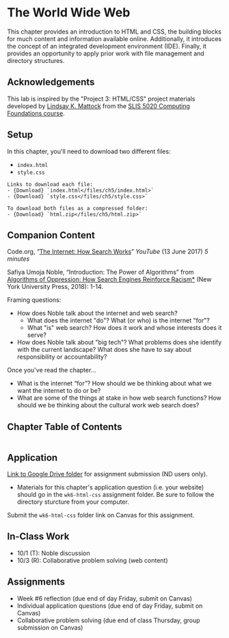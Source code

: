 # The World Wide Web

This chapter provides an introduction to HTML and CSS, the building blocks for much content and information available online. Additionally, it introduces the concept of an integrated development environment (IDE). Finally, it provides an opportunity to apply prior work with file management and directory structures.

## <i class="fa-solid fa-hands-clapping" aria-hidden="true"></i> Acknowledgements

This lab is inspired by the "Project 3: HTML/CSS" project materials developed by [Lindsay K. Mattock](http://lindsaymattock.net/) from the [SLIS 5020 Computing Foundations course](http://lindsaymattock.net/computingfoundations.html). 

## <i class="fa-solid fa-gears" aria-hidden="true"></i> Setup

In this chapter, you'll need to download two different files:
- `index.html`
- `style.css` 

```{admonition} File Downloads 
Links to download each file:
- {Download} `index.html</files/ch5/index.html>`
- {Download} `style.css</files/ch5/style.css>`

To download both files as a compressed folder:
- {Download} `html.zip</files/ch5/html.zip>`
```

## <i class="fa-regular fa-bookmark" aria-hidden="true"></i> Companion Content

Code.org, “[The Internet: How Search Works](https://youtu.be/LVV_93mBfSU)” *YouTube* (13 June 2017) *5 minutes*

Safiya Umoja Noble, “Introduction: The Power of Algorithms” from [Algorithms of Oppression: How Search Engines Reinforce Racism*](https://onesearch.library.nd.edu/permalink/f/1phik6l/ndu_aleph005505291) (New York University Press, 2018): 1-14.

Framing questions:
- How does Noble talk about the internet and web search?
  * What does the internet "do"? What (or who) is the internet "for"?
  * What "is" web search? How does it work and whose interests does it serve?
- How does Noble talk about "big tech"? What problems does she identify with the current landscape? What does she have to say about responsibility or accountability?

Once you've read the chapter...
- What is the internet “for”? How should we be thinking about what we want the internet to do or be?
- What are some of the things at stake in how web search functions? How should we be thinking about the cultural work web search does?

## <i class="fa-solid fa-list-ol" aria-hidden="true"></i> Chapter Table of Contents

```{tableofcontents}
```

## <i class="fa-solid fa-clipboard-question" aria-hidden="true"></i> Application

[Link to Google Drive folder](https://drive.google.com/drive/folders/1btaMEcpz_IoKgNZU4fTmf4l_n9dsga1V?usp=drive_link) for assignment submission (ND users only).
- Materials for this chapter's application question (i.e. your website) should go in the `wk6-html-css` assignment folder. Be sure to follow the directory sturcture from your computer.

Submit the `wk6-html-css` folder link on Canvas for this assignment.

## <i class="fa-solid fa-chalkboard-user" aria-hidden="true"></i> In-Class Work

- 10/1 (T): Noble discussion
- 10/3 (R): Collaborative problem solving (web content)

## <i class="fa-solid fa-list-check" aria-hidden="true"></i> Assignments 

- Week #6 reflection (due end of day Friday, submit on Canvas)
- Individual application questions (due end of day Friday, submit on Canvas)
- Collaborative problem solving (due end of class Thursday, group submission on Canvas)